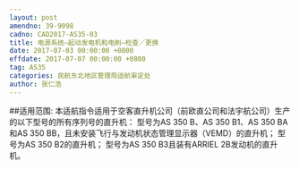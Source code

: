 ```yaml
---
layout: post
amendno: 39-9098
cadno: CAD2017-AS35-03
title: 电源系统–起动发电机和电刷–检查／更换
date: 2017-07-03 00:00:00 +0800
effdate: 2017-07-07 00:00:00 +0800
tag: AS35
categories: 民航东北地区管理局适航审定处
author: 张仁浩
---
```


##适用范围:
本适航指令适用于空客直升机公司（前欧直公司和法宇航公司）生产的以下型号的所有序列号的直升机：
型号为AS 350 B、AS 350 B1、AS 350 BA和AS 350 BB，且未安装飞行与发动机状态管理显示器（VEMD）的直升机；
型号为AS 350 B2的直升机；
型号为AS 350 B3且装有ARRIEL 2B发动机的直升机。

